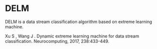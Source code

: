 # DELM
DELM  is a data stream classification algorithm based on extreme learning machine.

Xu S , Wang J . Dynamic extreme learning machine for data stream classification. Neurocomputing, 2017, 238:433-449.
